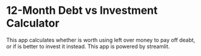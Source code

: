 # 12-Month Debt vs Investment Calculator

This app calculates whether is worth using left over money to pay off deabt, or if is better to invest it instead. This app is powered by streamlit.   
